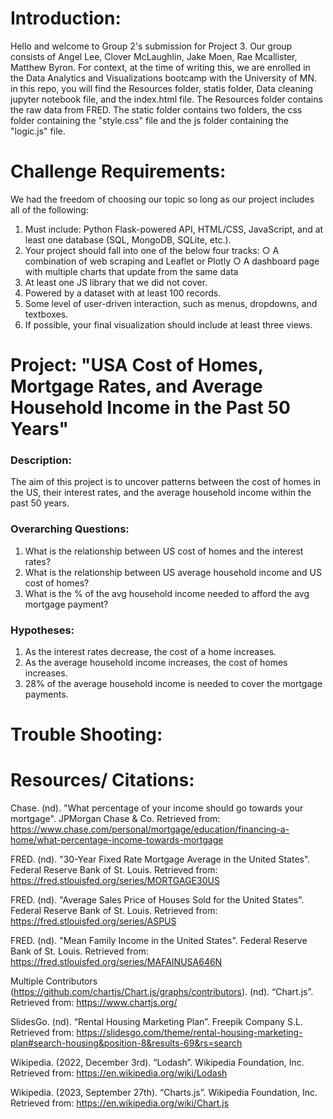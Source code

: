 # Introduction:

Hello and welcome to Group 2's submission for Project 3. Our group consists of Angel Lee, Clover McLaughlin, Jake Moen, Rae Mcallister, Matthew Byron. For context, at the time of writing this, we are enrolled in the Data Analytics and Visualizations bootcamp with the University of MN. in this repo, you will find the Resources folder, statis folder, Data cleaning jupyter notebook file, and the index.html file. The Resources folder contains the raw data from FRED. The static folder contains two folders, the css folder containing the "style.css" file and the js folder containing the "logic.js" file. 

# Challenge Requirements: 

We had the freedom of choosing our topic so long as our project includes all of the following:

1. Must include: Python Flask-powered API, HTML/CSS, JavaScript, and at least one database (SQL, MongoDB, SQLite, etc.). 
2. Your project should fall into one of the below four tracks:
○ A combination of web scraping and Leaflet or Plotly 
○ A dashboard page with multiple charts that update from the same data 
4. At least one JS library that we did not cover. 
5. Powered by a dataset with at least 100 records. 
6. Some level of user-driven interaction, such as menus, dropdowns, and textboxes. 
7. If possible, your final visualization should include at least three views. 

# Project: "USA Cost of Homes, Mortgage Rates, and Average Household Income in the Past 50 Years"

### Description: 
The aim of this project is to uncover patterns between the cost of homes in the US, their interest rates, and the average household income within the past 50 years.

### Overarching Questions: 

1. What is the relationship between US cost of homes and the interest rates?
2. What is the relationship between US average household income and US cost of homes?
3. What is the % of the avg household income needed to afford the avg mortgage payment?

### Hypotheses:

1. As the interest rates decrease, the cost of a home increases. 
2. As the average household income increases, the cost of homes increases.
3. 28% of the average household income is needed to cover the mortgage payments.

# Trouble Shooting:

# Resources/ Citations:

Chase. (nd). "What percentage of your income should go towards your mortgage". JPMorgan Chase & Co. Retrieved from: https://www.chase.com/personal/mortgage/education/financing-a-home/what-percentage-income-towards-mortgage

FRED. (nd). "30-Year Fixed Rate Mortgage Average in the United States". Federal Reserve Bank of St. Louis. Retrieved from: https://fred.stlouisfed.org/series/MORTGAGE30US

FRED. (nd). "Average Sales Price of Houses Sold for the United States". Federal Reserve Bank of St. Louis. Retrieved from: https://fred.stlouisfed.org/series/ASPUS

FRED. (nd). "Mean Family Income in the United States". Federal Reserve Bank of St. Louis. Retrieved from: https://fred.stlouisfed.org/series/MAFAINUSA646N 

Multiple Contributors (https://github.com/chartjs/Chart.js/graphs/contributors). (nd). “Chart.js”. Retrieved from: https://www.chartjs.org/

SlidesGo. (nd). “Rental Housing Marketing Plan”. Freepik Company S.L. Retrieved from: https://slidesgo.com/theme/rental-housing-marketing-plan#search-housing&position-8&results-69&rs=search

Wikipedia. (2022, December 3rd). “Lodash”. Wikipedia Foundation, Inc. Retrieved from: https://en.wikipedia.org/wiki/Lodash

Wikipedia. (2023, September 27th). “Charts.js”. Wikipedia Foundation, Inc. Retrieved from: https://en.wikipedia.org/wiki/Chart.js




